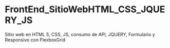 # FrontEnd_SitioWebHTML_CSS_JQUERY_JS
Sitio web en HTML 5, CSS, JS, consumo de API, JQUERY, Formulario y Responsivo con FlexboxGrid
